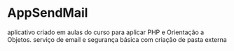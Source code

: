 # AppSendMail

aplicativo criado em aulas do curso para aplicar PHP e Orientação a Objetos. 
serviço de email e segurança básica com criação de pasta externa
